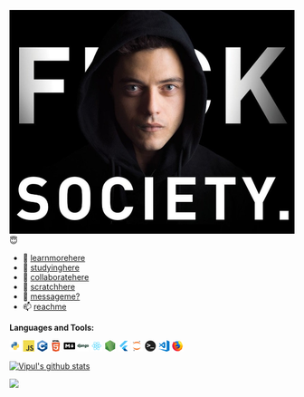 <img src="fav.jpeg"> 😇

- 🔭 [learnmorehere](https://vipul43.github.io/my_portfolio)
- 🌱 [studyinghere](https://iitpkd.ac.in)
- 👯 [collaboratehere](https://github.com/vipul43/image_captioning)
- 🤔 [scratchhere](https://vipul43.github.io/draw)
- 💬 [messageme?](https://api.whatsapp.com/send?phone=917032708714&text=Heyy%20I%20Just%20saw%20your%20profile%20on%20gihub.%20Want%20to%20chat😀😀)
- 📫 [reachme](mailto:saifunny43@gmail.com)

**Languages and Tools:**  

<code><img height="20" src="https://github.com/github/explore/blob/master/topics/python/python.png"></code>
<code><img height="20" src="https://github.com/github/explore/blob/master/topics/javascript/javascript.png"></code>
<code><img height="20" src="https://github.com/github/explore/blob/master/topics/cpp/cpp.png"></code>
<code><img height="20" src="https://github.com/github/explore/blob/master/topics/html/html.png"></code>
<code><img height="20" src="https://github.com/github/explore/blob/master/topics/markdown/markdown.png"></code>
<code><img height="20" src="https://github.com/github/explore/blob/master/topics/django/django.png"></code>
<code><img height="20" src="https://github.com/github/explore/blob/master/topics/react/react.png"></code>
<code><img height="20" src="https://github.com/github/explore/blob/master/topics/nodejs/nodejs.png"></code>
<code><img height="20" src="https://github.com/github/explore/blob/master/topics/flutter/flutter.png"></code>
<code><img height="20" src="https://github.com/github/explore/blob/master/topics/jupyter-notebook/jupyter-notebook.png"></code>
<code><img height="20" src="https://github.com/github/explore/blob/master/topics/terminal/terminal.png"></code>
<code><img height="20" src="https://github.com/github/explore/blob/master/topics/visual-studio-code/visual-studio-code.png"></code>
<code><img height="20" src="https://github.com/github/explore/blob/master/topics/firefox/firefox.png"></code>

[![Vipul's github stats](https://github-readme-stats.vercel.app/api?username=vipul43&show_icons=true&title_color=fff&icon_color=79ff97&text_color=9f9f9f&bg_color=151515)](https://github.com/anuraghazra/github-readme-stats)

<a href="https://github.com/vipul43/image_captioning">
  <img align="left" src="https://github-readme-stats.vercel.app/api/pin/?username=vipul43&repo=image_captioning&title_color=fff&icon_color=79ff97&text_color=9f9f9f&bg_color=151515" />
</a>
